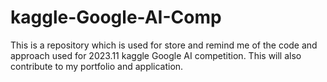 # kaggle-Google-AI-Comp
This is a repository which is used for store and remind me of the code and approach used for 2023.11 kaggle Google AI  competition. This will also contribute to my portfolio and application.  
